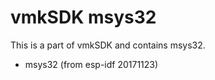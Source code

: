 vmkSDK msys32
===============

This is a part of vmkSDK and contains msys32.

* msys32 (from esp-idf 20171123)
